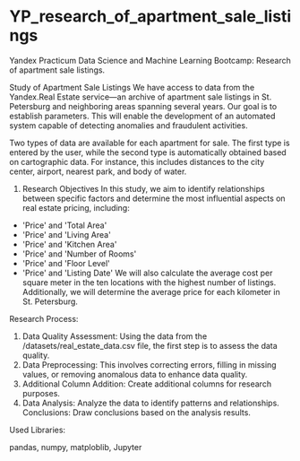 # YP_research_of_apartment_sale_listings
Yandex Practicum Data Science and Machine Learning Bootcamp: Research of apartment sale listings.

Study of Apartment Sale Listings
We have access to data from the Yandex.Real Estate service—an archive of apartment sale listings in St. Petersburg and neighboring areas spanning several years. Our goal is to establish parameters. This will enable the development of an automated system capable of detecting anomalies and fraudulent activities.

Two types of data are available for each apartment for sale. The first type is entered by the user, while the second type is automatically obtained based on cartographic data. For instance, this includes distances to the city center, airport, nearest park, and body of water.

1. Research Objectives
In this study, we aim to identify relationships between specific factors and determine the most influential aspects on real estate pricing, including:

- 'Price' and 'Total Area'
- 'Price' and 'Living Area'
- 'Price' and 'Kitchen Area'
- 'Price' and 'Number of Rooms'
- 'Price' and 'Floor Level'
- 'Price' and 'Listing Date'
We will also calculate the average cost per square meter in the ten locations with the highest number of listings. Additionally, we will determine the average price for each kilometer in St. Petersburg.

Research Process:

1. Data Quality Assessment: Using the data from the /datasets/real_estate_data.csv file, the first step is to assess the data quality.
2. Data Preprocessing: This involves correcting errors, filling in missing values, or removing anomalous data to enhance data quality.
3. Additional Column Addition: Create additional columns for research purposes.
4. Data Analysis: Analyze the data to identify patterns and relationships. Conclusions: Draw conclusions based on the analysis results.

Used Libraries:

pandas, numpy, matploblib, Jupyter
